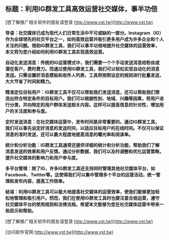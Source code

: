 ## **标题：利用IG群发工具高效运营社交媒体，事半功倍**

[想了解推广相关软件的朋友请登录 http://www.vst.tw](http://www.vst.tw)

**导语：社交媒体已成为现代人们日常生活中不可或缺的一部分。Instagram（IG）作为全球领先的社交平台之一，如何高效运营并吸引更多用户成为许多企业和个人关注的问题。借助IG群发工具，我们可以事半功倍地提升社交媒体的运营效率，本文将为您介绍如何利用IG群发工具实现高效运营。**

**自动化发送消息：传统的IG运营模式中，我们需要一个个手动发送消息给粉丝或潜在客户，费时费力。而通过使用IG群发工具，我们可以轻松实现自动化的消息发送。只需设置好消息模板和收件人列表，工具将按照设定的规则进行批量发送，大大节省了时间和精力。**

**精准定位目标用户：IG群发工具不仅可以帮助我们发送消息，还可以帮助我们筛选出符合特定条件的目标用户。我们可以根据性别、地域、兴趣等因素，将用户进行分类，并向特定的用户群体发送相关内容。这样可以提高信息的针对性，增加用户的关注度和参与度。**

**定时发送消息：在社交媒体运营中，发布时间是非常重要的。通过IG群发工具，我们可以事先设定好消息的发送时间，以适应目标用户的在线时间。不仅可以保证消息的准时发送，还可以最大程度地提高消息的曝光率和阅读率。**

**统计和分析功能：IG群发工具通常还提供详细的统计和分析功能，帮助我们了解消息发送的效果和用户反馈。通过分析数据，我们可以及时调整和优化运营策略，提升社交媒体的影响力和用户参与度。**

**多平台管理：除了IG，许多IG群发工具还支持同时管理其他社交媒体平台，如Facebook、Twitter等。这使得我们可以集中管理多个平台的运营活动，统一管理和发布内容，提高工作效率。**

**结语：利用IG群发工具可以极大地提高社交媒体的运营效率，使我们能够更加轻松地管理和吸引用户。然而，我们在使用IG群发工具时也要注意合规运营，遵守社交媒体平台的使用规则和法律法规。希望本文能够为您在社交媒体运营中带来一些启示和帮助。**

[想了解推广相关软件的朋友请登录 http://www.vst.tw](http://www.vst.tw)


[访问软件官网 http://www.vst.tw](http://www.vst.tw)
